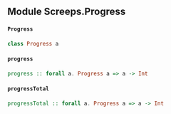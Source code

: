 ## Module Screeps.Progress

#### `Progress`

``` purescript
class Progress a 
```

#### `progress`

``` purescript
progress :: forall a. Progress a => a -> Int
```

#### `progressTotal`

``` purescript
progressTotal :: forall a. Progress a => a -> Int
```


